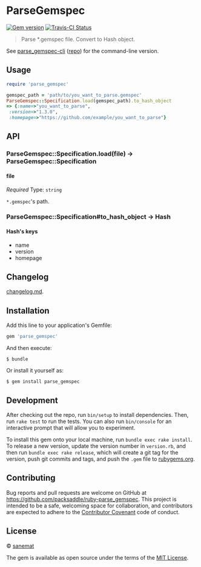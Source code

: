 # ParseGemspec

[![Gem version][gem-image]][gem-url] [![Travis-CI Status][travis-image]][travis-url]

> Parse *.gemspec file. Convert to Hash object.

See [parse_gemspec-cli](https://rubygems.org/gems/parse_gemspec-cli) ([repo](https://github.com/packsaddle/ruby-parse_gemspec-cli)) for the command-line version.


## Usage

```ruby
require 'parse_gemspec'

gemspec_path = 'path/to/you_want_to_parse.gemspec'
ParseGemspec::Specification.load(gemspec_path).to_hash_object
=> {:name=>"you_want_to_parse",
 :version=>"1.3.0",
 :homepage=>"https://github.com/example/you_want_to_parse"}
```


## API

### ParseGemspec::Specification.load(file) -> ParseGemspec::Specification

#### file

*Required*
Type: `string`

`*.gemspec`'s path.

### ParseGemspec::Specification#to_hash_object -> Hash

#### Hash's keys

* name
* version
* homepage


## Changelog

[changelog.md](./changelog.md).


## Installation

Add this line to your application's Gemfile:

```ruby
gem 'parse_gemspec'
```

And then execute:

    $ bundle

Or install it yourself as:

    $ gem install parse_gemspec


## Development

After checking out the repo, run `bin/setup` to install dependencies. Then, run `rake test` to run the tests. You can also run `bin/console` for an interactive prompt that will allow you to experiment.

To install this gem onto your local machine, run `bundle exec rake install`. To release a new version, update the version number in `version.rb`, and then run `bundle exec rake release`, which will create a git tag for the version, push git commits and tags, and push the `.gem` file to [rubygems.org](https://rubygems.org).


## Contributing

Bug reports and pull requests are welcome on GitHub at https://github.com/packsaddle/ruby-parse_gemspec. This project is intended to be a safe, welcoming space for collaboration, and contributors are expected to adhere to the [Contributor Covenant](contributor-covenant.org) code of conduct.


## License

© [sanemat](http://sane.jp)

The gem is available as open source under the terms of the [MIT License](http://opensource.org/licenses/MIT).

[travis-url]: https://travis-ci.org/packsaddle/ruby-parse_gemspec
[travis-image]: https://img.shields.io/travis/packsaddle/ruby-parse_gemspec/master.svg?style=flat-square&label=build%20%28linux%29
[gem-url]: https://rubygems.org/gems/parse_gemspec
[gem-image]: http://img.shields.io/gem/v/parse_gemspec.svg?style=flat-square
